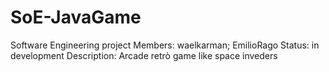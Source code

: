 # SoE-JavaGame
Software Engineering project
Members: waelkarman; EmilioRago
Status: in development
Description: Arcade retrò game like space inveders
